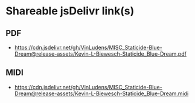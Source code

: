 # Shareable jsDelivr link(s)
## PDF
- https://cdn.jsdelivr.net/gh/VinLudens/MISC_Staticide-Blue-Dream@release-assets/Kevin-L-Biewesch-Staticide_Blue-Dream.pdf
## MIDI
- https://cdn.jsdelivr.net/gh/VinLudens/MISC_Staticide-Blue-Dream@release-assets/Kevin-L-Biewesch-Staticide_Blue-Dream.midi
